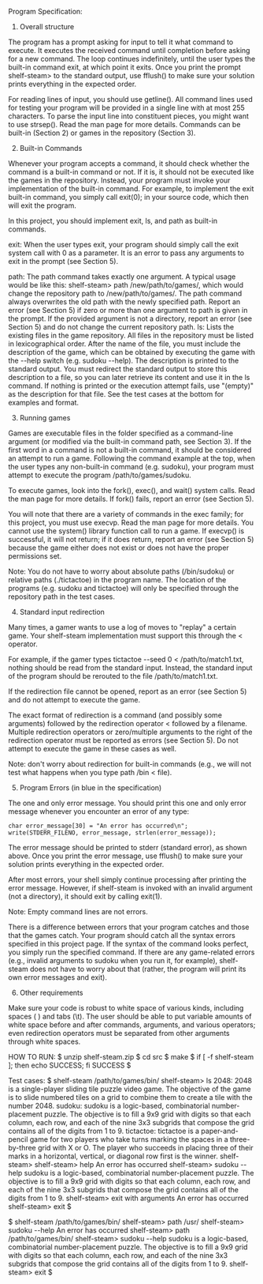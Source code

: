 Program Specification:
1. Overall structure

The program has a prompt asking for input to tell it what command to execute. It executes the received command until completion before asking for a new command. The loop continues indefinitely, until the user types the built-in command exit, at which point it exits. Once you print the prompt shelf-steam>  to the standard output, use fflush() to make sure your solution prints everything in the expected order.

For reading lines of input, you should use getline(). All command lines used for testing your program will be provided in a single line with at most 255 characters. To parse the input line into constituent pieces, you might want to use strsep(). Read the man page for more details. Commands can be built-in (Section 2) or games in the repository (Section 3).

2. Built-in Commands

Whenever your program accepts a command, it should check whether the command is a built-in command or not. If it is, it should not be executed like the games in the repository. Instead, your program must invoke your implementation of the built-in command. For example, to implement the exit built-in command, you simply call exit(0); in your source code, which then will exit the program.

In this project, you should implement exit, ls, and path as built-in commands.

exit: When the user types exit, your program should simply call the exit system call with 0 as a parameter. It is an error to pass any arguments to exit in the prompt (see Section 5).

path: The path command takes exactly one argument. A typical usage would be like this: shelf-steam> path /new/path/to/games/, which would change the repository path to /new/path/to/games/. The path command always overwrites the old path with the newly specified path. Report an error (see Section 5) if zero or more than one argument to path is given in the prompt. If the provided argument is not a directory, report an error (see Section 5) and do not change the current repository path.
ls: Lists the existing files in the game repository. All files in the repository must be listed in lexicographical order. After the name of the file, you must include the description of the game, which can be obtained by executing the game with the --help switch (e.g. sudoku --help). The description is printed to the standard output. You must redirect the standard output to store this description to a file, so you can later retrieve its content and use it in the ls command. If nothing is printed or the execution attempt fails, use "(empty)" as the description for that file. See the test cases at the bottom for examples and format.

3. Running games

Games are executable files in the folder specified as a command-line argument (or modified via the built-in command path, see Section 3). If the first word in a command is not a built-in command, it should be considered an attempt to run a game. Following the command example at the top, when the user types any non-built-in command (e.g. sudoku), your program must attempt to execute the program /path/to/games/sudoku.

To execute games, look into the fork(), exec(), and wait() system calls. Read the man page for more details. If fork() fails, report an error (see Section 5).

You will note that there are a variety of commands in the exec family; for this project, you must use execvp. Read the man page for more details. You cannot use the system() library function call to run a game. If execvp() is successful, it will not return; if it does return, report an error (see Section 5) because the game either does not exist or does not have the proper permissions set.

Note: You do not have to worry about absolute paths (/bin/sudoku) or relative paths (./tictactoe) in the program name. The location of the programs (e.g. sudoku and tictactoe) will only be specified through the repository path in the test cases.

4. Standard input redirection

Many times, a gamer wants to use a log of moves to "replay" a certain game. Your shelf-steam implementation must support this through the < operator.

For example, if the gamer types tictactoe --seed 0 < /path/to/match1.txt, nothing should be read from the standard input. Instead, the standard input of the program should be rerouted to the file /path/to/match1.txt.

If the redirection file cannot be opened, report as an error (see Section 5) and do not attempt to execute the game.

The exact format of redirection is a command (and possibly some arguments) followed by the redirection operator < followed by a filename. Multiple redirection operators or zero/multiple arguments to the right of the redirection operator must be reported as errors (see Section 5). Do not attempt to execute the game in these cases as well.

Note: don't worry about redirection for built-in commands (e.g., we will not test what happens when you type path /bin < file).

5. Program Errors (in blue in the specification)

The one and only error message. You should print this one and only error message whenever you encounter an error of any type:

    char error_message[30] = "An error has occurred\n";
    write(STDERR_FILENO, error_message, strlen(error_message)); 
The error message should be printed to stderr (standard error), as shown above. Once you print the error message, use fflush() to make sure your solution prints everything in the expected order.

After most errors, your shell simply continue processing after printing the error message. However, if shelf-steam is invoked with an invalid argument (not a directory), it should exit by calling exit(1).

Note: Empty command lines are not errors.

There is a difference between errors that your program catches and those that the games catch. Your program should catch all the syntax errors specified in this project page. If the syntax of the command looks perfect, you simply run the specified command. If there are any game-related errors (e.g., invalid arguments to sudoku when you run it, for example), shelf-steam does not have to worry about that (rather, the program will print its own error messages and exit).

6. Other requirements

Make sure your code is robust to white space of various kinds, including spaces ( ) and tabs (\t). The user should be able to put variable amounts of white space before and after commands, arguments, and various operators; even redirection operators must be separated from other arguments through white spaces.

HOW TO RUN:
$ unzip shelf-steam.zip
$ cd src
$ make
$ if [ -f shelf-steam ]; then echo SUCCESS; fi
SUCCESS
$

Test cases:
$ shelf-steam /path/to/games/bin/
shelf-steam> ls
2048: 2048 is a single-player sliding tile puzzle video game. The objective of the game is to slide numbered tiles on a grid to combine them to create a tile with the number 2048.
sudoku: sudoku is a logic-based, combinatorial number-placement puzzle. The objective is to fill a 9x9 grid with digits so that each column, each row, and each of the nine 3x3 subgrids that compose the grid contains all of the digits from 1 to 9.
tictactoe: tictactoe is a paper-and-pencil game for two players who take turns marking the spaces in a three-by-three grid with X or O. The player who succeeds in placing three of their marks in a horizontal, vertical, or diagonal row first is the winner.
shelf-steam> 
shelf-steam> help
An error has occurred
shelf-steam> sudoku --help
sudoku is a logic-based, combinatorial number-placement puzzle. The objective is to fill a 9x9 grid with digits so that each column, each row, and each of the nine 3x3 subgrids that compose the grid contains all of the digits from 1 to 9.
shelf-steam> exit with arguments
An error has occurred
shelf-steam> exit
$

$ shelf-steam /path/to/games/bin/
shelf-steam> path /usr/
shelf-steam> sudoku --help
An error has occurred
shelf-steam> path /path/to/games/bin/
shelf-steam> sudoku --help
sudoku is a logic-based, combinatorial number-placement puzzle. The objective is to fill a 9x9 grid with digits so that each column, each row, and each of the nine 3x3 subgrids that compose the grid contains all of the digits from 1 to 9.
shelf-steam> exit
$
